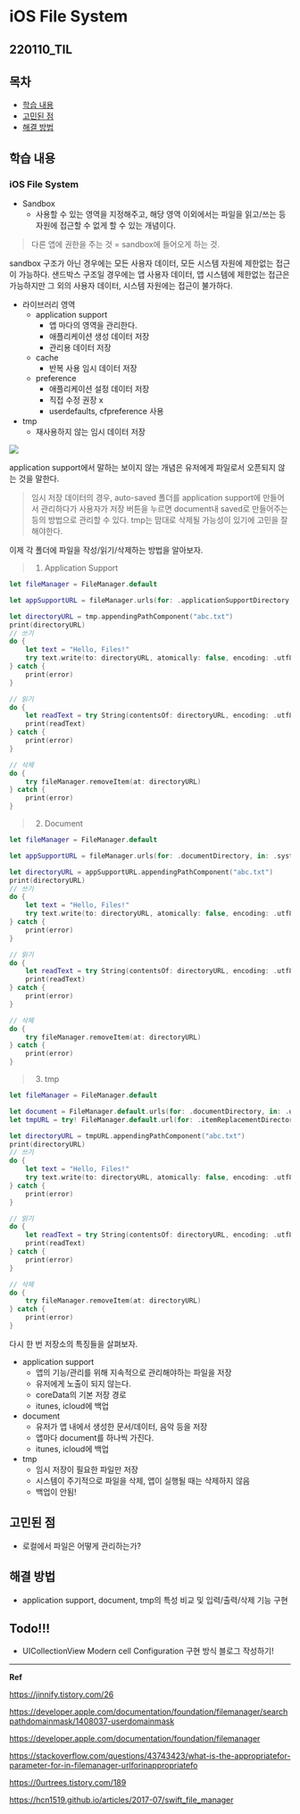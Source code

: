 ﻿# iOS File System

## 220110_TIL

## 목차 
- [학습 내용](#학습-내용) 
- [고민된 점](#고민된-점)
- [해결 방법](#해결-방법)


## 학습 내용

### iOS File System

- Sandbox 
	- 사용할 수 있는 영역을 지정해주고, 해당 영역 이외에서는 파일을 읽고/쓰는 등 자원에 접근할 수 없게 할 수 있는 개념이다. 

> 다른 앱에 권한을 주는 것 = sandbox에 들어오게 하는 것.

sandbox 구조가 아닌 경우에는 모든 사용자 데이터, 모든 시스템 자원에 제한없는 접근이 가능하다. 샌드박스 구조일 경우에는 앱 사용자 데이터, 앱 시스템에 제한없는 접근은 가능하지만 그 외의 사용자 데이터, 시스템 자원에는 접근이 불가하다. 

- 라이브러리 영역
	- application support
		- 앱 마다의 영역을 관리한다. 
		- 애플리케이션 생성 데이터 저장 
		- 관리용 데이터 저장 
	- cache
		- 반복 사용 임시 데이터 저장 
	- preference
		- 애플리케이션 설정 데이터 저장 
		- 직접 수정 권장 x
		- userdefaults, cfpreference 사용 
- tmp 
	- 재사용하지 않는 임시 데이터 저장 

![](https://dl.dropbox.com/s/jk555owekupnw3w/%EC%8A%A4%ED%81%AC%EB%A6%B0%EC%83%B7%202017-07-15%20%EC%98%A4%ED%9B%84%209.08.01.png)

application support에서 말하는 보이지 않는 개념은 유저에게 파일로서 오픈되지 않는 것을 말한다.

> 임시 저장 데이터의 경우, auto-saved 폴더를 application support에 만들어서 관리하다가 사용자가 저장 버튼을 누르면 document내 saved로 만들어주는 등의 방법으로 관리할 수 있다. tmp는 맘대로 삭제될 가능성이 있기에 고민을 잘 해야한다. 

이제 각 폴더에 파일을 작성/읽기/삭제하는 방법을 알아보자.

> 1.   Application Support 

```swift
let fileManager = FileManager.default

let appSupportURL = fileManager.urls(for: .applicationSupportDirectory, in: .systemDomainMask).first!

let directoryURL = tmp.appendingPathComponent("abc.txt")
print(directoryURL)
// 쓰기
do {
    let text = "Hello, Files!"
    try text.write(to: directoryURL, atomically: false, encoding: .utf8)
} catch {
    print(error)
}

// 읽기
do {
    let readText = try String(contentsOf: directoryURL, encoding: .utf8)
    print(readText)
} catch {
    print(error)
}

// 삭제
do {
    try fileManager.removeItem(at: directoryURL)
} catch {
    print(error)
}
```

> 2. Document

```swift
let fileManager = FileManager.default

let appSupportURL = fileManager.urls(for: .documentDirectory, in: .systemDomainMask).first!

let directoryURL = appSupportURL.appendingPathComponent("abc.txt")
print(directoryURL)
// 쓰기
do {
    let text = "Hello, Files!"
    try text.write(to: directoryURL, atomically: false, encoding: .utf8)
} catch {
    print(error)
}

// 읽기
do {
    let readText = try String(contentsOf: directoryURL, encoding: .utf8)
    print(readText)
} catch {
    print(error)
}

// 삭제
do {
    try fileManager.removeItem(at: directoryURL)
} catch {
    print(error)
}
```

> 3. tmp

```swift
let fileManager = FileManager.default

let document = FileManager.default.urls(for: .documentDirectory, in: .userDomainMask).first!
let tmpURL = try! FileManager.default.url(for: .itemReplacementDirectory, in: .userDomainMask, appropriateFor: document, create: true)

let directoryURL = tmpURL.appendingPathComponent("abc.txt")
print(directoryURL)
// 쓰기
do {
    let text = "Hello, Files!"
    try text.write(to: directoryURL, atomically: false, encoding: .utf8)
} catch {
    print(error)
}

// 읽기
do {
    let readText = try String(contentsOf: directoryURL, encoding: .utf8)
    print(readText)
} catch {
    print(error)
}

// 삭제
do {
    try fileManager.removeItem(at: directoryURL)
} catch {
    print(error)
}
```

다시 한 번 저장소의 특징들을 살펴보자.

- application support
    - 앱의 기능/관리를 위해 지속적으로 관리해야하는 파일을 저장
    - 유저에게 노출이 되지 않는다.
    - coreData의 기본 저장 경로
    - itunes, icloud에 백업
- document
    - 유저가 앱 내에서 생성한 문서/데이터, 음악 등을 저장 
    - 앱마다 document를 하나씩 가진다.
    - itunes, icloud에 백업
- tmp
    - 임시 저장이 필요한 파일만 저장 
    - 시스템이 주기적으로 파일을 삭제, 앱이 실행될 때는 삭제하지 않음
    - 백업이 안됨!

## 고민된 점 
- 로컬에서 파일은 어떻게 관리하는가?

## 해결 방법 
- application support, document, tmp의 특성 비교 및 입력/출력/삭제 기능 구현

## Todo!!!
- UICollectionView Modern cell Configuration 구현 방식 블로그 작성하기!
---

**Ref**

https://jinnify.tistory.com/26

https://developer.apple.com/documentation/foundation/filemanager/searchpathdomainmask/1408037-userdomainmask

https://developer.apple.com/documentation/foundation/filemanager

https://stackoverflow.com/questions/43743423/what-is-the-appropriatefor-parameter-for-in-filemanager-urlforinappropriatefo

https://0urtrees.tistory.com/189

https://hcn1519.github.io/articles/2017-07/swift_file_manager
